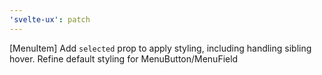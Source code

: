 ```yaml
---
'svelte-ux': patch
---
```


[MenuItem] Add `selected` prop to apply styling, including handling sibling hover. Refine default styling for MenuButton/MenuField
